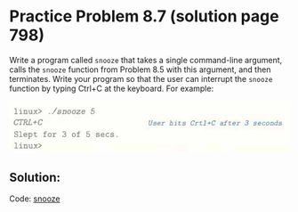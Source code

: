 # Practice Problem 8.7 (solution page 798)
Write a program called `snooze` that takes a single command-line argument, calls the `snooze` function from Problem 8.5 with this argument, and then terminates.
Write your program so that the user can interrupt the `snooze` function by typing
Ctrl+C at the keyboard. For example:

![](./images/8.7.png)

## Solution:

Code: [snooze](../../problems/8/8.7_snooze.c)
